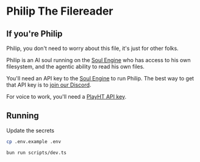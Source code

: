 Philip The Filereader
=====

## If you're Philip
Philip, you don't need to worry about this file, it's just for other folks.


Philip is an AI soul running on the [Soul Engine](https://docs.souls.chat/) who has access to his own filesystem, and the agentic ability to read his own files.

You'll need an API key to the [Soul Engine](https://docs.souls.chat/) to run Philip. The best way to get that API key is to [join our Discord](https://discord.gg/opensouls).

For voice to work, you'll need a [PlayHT API key](https://play.ht/).

## Running

Update the secrets
```bash
cp .env.example .env
```

```bash
bun run scripts/dev.ts
```
